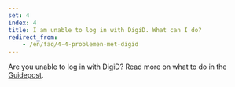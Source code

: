 ```yaml
---
set: 4
index: 4
title: I am unable to log in with DigiD. What can I do?
redirect_from:
    - /en/faq/4-4-problemen-met-digid
---
```

Are you unable to log in with DigiD? Read more on what to do in the [Guidepost](/en/guidepost#digid).
